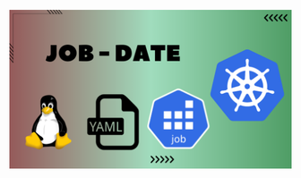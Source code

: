 ![image alt](https://github.com/AdhmAbdein/Job---date/blob/7b607f745f4ab4c46da2c433116886e6bdebe90f/image.png)
